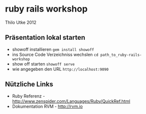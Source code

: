 # ruby rails workshop

Thilo Utke 2012

## Präsentation lokal starten

  * showoff installieren `gem install showoff`
  * ins Source Code Verzeichniss wechslen `cd path_to_ruby-rails-workshop`
  * show off starten `showoff serve`
  * wie angegeben den URL `http://localhost:9090`

## Nützliche Links
  
  * Ruby Referenz - http://www.zenspider.com/Languages/Ruby/QuickRef.html
  * Dokumentation RVM - http://rvm.io
  